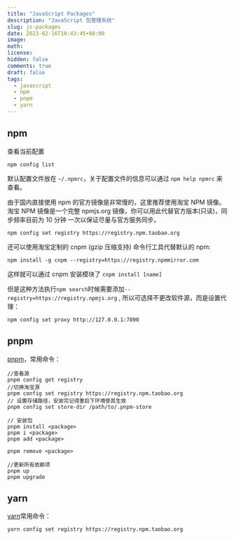 ```yaml
---
title: "JavaScript Packages"
description: "JavaScript 包管理系统"
slug: js-packages
date: 2023-02-16T10:43:45+08:00
image:
math:
license:
hidden: false
comments: true
draft: false
tags:
  - javascript
  - npm
  - pnpm
  - yarn
---
```


## npm

查看当前配置

`npm config list`

默认配置文件放在 `~/.npmrc`，关于配置文件的信息可以通过 `npm help npmrc` 来查看。

由于国内直接使用 npm 的官方镜像是非常慢的，这里推荐使用淘宝 NPM 镜像。
淘宝 NPM 镜像是一个完整 npmjs.org 镜像，你可以用此代替官方版本(只读)，同步频率目前为 10 分钟 一次以保证尽量与官方服务同步。

`npm config set registry https://registry.npm.taobao.org`

还可以使用淘宝定制的 cnpm (gzip 压缩支持) 命令行工具代替默认的 npm:

`npm install -g cnpm --registry=https://registry.npmmirror.com`

这样就可以通过 cnpm 安装模块了 `cnpm install [name]`

但是这种方法执行`npm search`时候需要添加`--registry=https://registry.npmjs.org` , 所以可选择不更改软件源，而是设置代理：

`npm config set proxy http://127.0.0.1:7890`

## pnpm

[pnpm](https://pnpm.io/)，常用命令：

```shell
//查看源
pnpm config get registry
//切换淘宝源
pnpm config set registry https://registry.npm.taobao.org
// 设置存储路径，安装完记得重启下环境使其生效
pnpm config set store-dir /path/to/.pnpm-store

// 安装包
pnpm install <package>
pnpm i <package>
pnpm add <package>

pnpm remove <package>

//更新所有依赖项
pnpm up
pnpm upgrade
```

## yarn

[yarn](https://yarnpkg.com/)常用命令：

```shell
yarn config set registry https://registry.npm.taobao.org
```
